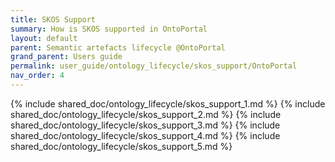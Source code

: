 ```yaml
---
title: SKOS Support
summary: How is SKOS supported in OntoPortal
layout: default
parent: Semantic artefacts lifecycle @OntoPortal
grand_parent: Users guide
permalink: user_guide/ontology_lifecycle/skos_support/OntoPortal
nav_order: 4
---
```




{% include shared_doc/ontology_lifecycle/skos_support_1.md  %}
{% include shared_doc/ontology_lifecycle/skos_support_2.md  %}
{% include shared_doc/ontology_lifecycle/skos_support_3.md  %}
{% include shared_doc/ontology_lifecycle/skos_support_4.md  %}
{% include shared_doc/ontology_lifecycle/skos_support_5.md  %}